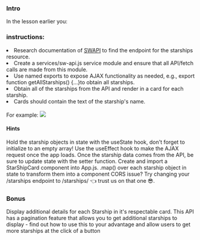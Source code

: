 ### Intro
In the lesson earlier you:

### instructions:

<li> Research documentation of <a href= "https://swapi.dev/documentation">SWAPI</a> to find the endpoint for the starships resource.</li>
<li>Create a services/sw-api.js service module and ensure that all API/fetch calls are made from this module.
<li>Use named exports to expose AJAX functionality as needed, e.g., export function getAllStarships() {...}to obtain all starships. </li>
<li>Obtain all of the starships from the API and render in <App> a card for each starship.</li>
<li>Cards should contain the text of the starship's name.</li>
<br/>
For example:

<img src = "https://lh4.googleusercontent.com/aJSnGodNvQoqwZCDjPVV_YlAqBwvgIIcYw7JJrzRF0YcrafoKVeGMy9BhN8BtJrDbum98jo9D-yZZPhLouB5u1EFrrEIbIV1myymeyLvdM5xwNZnkPyKc935Ghrw_YGmyhx524Il"/>



#### Hints
Hold the starship objects in state with the useState hook, don't forget to initialize to an empty array!
Use the useEffect hook to make the AJAX request once the app loads.
Once the starship data comes from the API, be sure to update state with the setter function.
Create and import a StarShipCard component into App.js.
.map() over each starship object in state to transform them into a <StarshipCard /> component
CORS issue? Try changing your /starships endpoint to /starships/ 👈 trust us on that one 😎.



### Bonus
Display additional details for each Starship in it's respectable card.
This API has a pagination feature that allows you to get additional starships to display - find out how to use this to your advantage and allow users to get more starships at the click of a button
